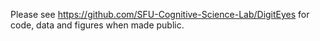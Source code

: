 Please see https://github.com/SFU-Cognitive-Science-Lab/DigitEyes for code, data and figures when made public. 
